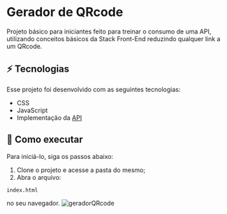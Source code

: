 # Gerador de QRcode

Projeto básico para iniciantes feito para treinar o consumo de uma API, utilizando conceitos básicos da Stack Front-End reduzindo qualquer link a um QRcode.

## ⚡ Tecnologias

Esse projeto foi desenvolvido com as seguintes tecnologias:

- CSS
- JavaScript
- Implementação da [API](https://goqr.me/api/)

## 🚀 Como executar

Para iniciá-lo, siga os passos abaixo:
1. Clone o projeto e acesse a pasta do mesmo;
2. Abra o arquivo:

```
index.html
```
no seu navegador.
![geradorQRcode](https://user-images.githubusercontent.com/84372959/168887588-9e0d3913-ceb5-404f-a2ce-1470f3ef86c0.JPG)
